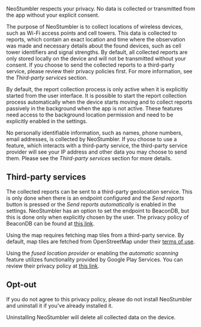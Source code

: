 NeoStumbler respects your privacy. No data is collected or transmitted from the app without your explicit consent.

The purpose of NeoStumbler is to collect locations of wireless devices, such as Wi-Fi access points and cell towers.
This data is collected to reports, which contain an exact location and time where the observation was made
and necessary details about the found devices, such as cell tower identifiers and signal strengths. By default, all
collected reports are only stored locally on the device and will not be transmitted without your consent. If you choose
to send the collected reports to a third-party service, please review their privacy policies first. For more
information, see the *Third-party services* section.

By default, the report collection process is only active when it is explicitly started from the user interface. It is
possible to start the report collection process automatically when the device starts moving and to collect reports
passively in the background when the app is not active. These features need access to the background location permission
and need to be explicitly enabled in the settings.

No personally identifiable information, such as names, phone numbers, email addresses, is collected by NeoStumbler. If
you choose to use a feature, which interacts with a third-party service, the third-party service provider will see your
IP address and other data you may choose to send them. Please see the *Third-party services* section for more details.

## Third-party services

The collected reports can be sent to a third-party geolocation service. This is only done when there is an endpoint
configured and the *Send reports* button is pressed or the *Send reports automatically* is enabled in the settings.
NeoStumbler has an option to set the endpoint to BeaconDB, but this is done only when explicitly chosen by the user. The
privacy policy of BeaconDB can be found at [this link](https://beacondb.net/privacy/).

Using the map requires fetching map tiles from a third-party service. By default, map tiles are fetched from
OpenStreetMap under their [terms of use](https://osmfoundation.org/wiki/Terms_of_Use).

Using the *fused location provider* or enabling the *automatic scanning* feature utilizes functionality provided by
Google Play Services. You can review their privacy policy at [this link](https://www.google.com/policies/privacy/).

## Opt-out

If you do not agree to this privacy policy, please do not install NeoStumbler and uninstall it if you've already
installed it.

Uninstalling NeoStumbler will delete all collected data on the device.